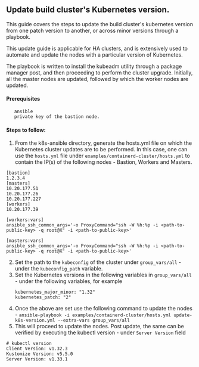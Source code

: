 ## Update build cluster's Kubernetes version.

This guide covers the steps to update the build cluster's kubernetes version from one patch version to another, or
across minor versions through a playbook.

This update guide is applicable for HA clusters, and is extensively used to automate and update the nodes with a particular
version of Kubernetes.

The playbook is written to install the kubeadm utility through a package manager post, and then proceeding to perform
the cluster upgrade. Initially, all the master nodes are updated, followed by which the worker nodes are updated.


#### Prerequisites
```
   ansible
   private key of the bastion node.
```

#### Steps to follow:
1. From the k8s-ansible directory, generate the hosts.yml file on which the Kubernetes cluster updates are to be performed.
   In this case, one can use the `hosts.yml` file under `examples/containerd-cluster/hosts.yml` to contain the IP(s)
   of the following nodes - Bastion, Workers and Masters.
```
[bastion]
1.2.3.4
[masters]
10.20.177.51
10.20.177.26
10.20.177.227
[workers]
10.20.177.39

[workers:vars]
ansible_ssh_common_args='-o ProxyCommand="ssh -W %h:%p -i <path-to-public-key> -q root@X" -i <path-to-public-key>'

[masters:vars]
ansible_ssh_common_args='-o ProxyCommand="ssh -W %h:%p -i <path-to-public-key> -q root@X" -i <path-to-public-key>'
```
2. Set the path to the `kubeconfig` of the cluster under `group_vars/all` - under the `kubeconfig_path` variable.
3. Set the Kubernetes versions in the following variables in `group_vars/all` - under the following variables, for example
   ```
   kubernetes_major_minor: "1.32"
   kubernetes_patch: "2"
   ```
3. Once the above are set use the following command to update the nodes -
   `ansible-playbook -i examples/containerd-cluster/hosts.yml update-k8s-version.yml --extra-vars group_vars/all`
4. This will proceed to update the nodes. Post update, the same can be verified by executing the kubectl version - under
   `Server Version` field
```
# kubectl version
Client Version: v1.32.3
Kustomize Version: v5.5.0
Server Version: v1.33.1
```